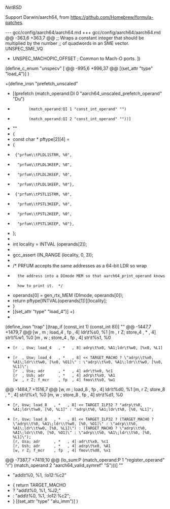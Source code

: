 $NetBSD$

Support Darwin/aarch64, from https://github.com/Homebrew/formula-patches.

--- gcc/config/aarch64/aarch64.md
+++ gcc/config/aarch64/aarch64.md
@@ -363,6 +363,7 @@
     ;; Wraps a constant integer that should be multiplied by the number
     ;; of quadwords in an SME vector.
     UNSPEC_SME_VQ
+    UNSPEC_MACHOPIC_OFFSET	; Common to Mach-O ports.
 ])

 (define_c_enum "unspecv" [
@@ -995,6 +996,37 @@
   [(set_attr "type" "load_4")]
 )

+(define_insn "prefetch_unscaled"
+  [(prefetch (match_operand:DI 0 "aarch64_unscaled_prefetch_operand" "Du")
+            (match_operand:QI 1 "const_int_operand" "")
+            (match_operand:QI 2 "const_int_operand" ""))]
+  ""
+  {
+    const char * pftype[2][4] =
+    {
+      {"prfum\\tPLDL1STRM, %0",
+       "prfum\\tPLDL3KEEP, %0",
+       "prfum\\tPLDL2KEEP, %0",
+       "prfum\\tPLDL1KEEP, %0"},
+      {"prfum\\tPSTL1STRM, %0",
+       "prfum\\tPSTL3KEEP, %0",
+       "prfum\\tPSTL2KEEP, %0",
+       "prfum\\tPSTL1KEEP, %0"},
+    };
+
+    int locality = INTVAL (operands[2]);
+
+    gcc_assert (IN_RANGE (locality, 0, 3));
+
+    /* PRFUM accepts the same addresses as a 64-bit LDR so wrap
+       the address into a DImode MEM so that aarch64_print_operand knows
+       how to print it.  */
+    operands[0] = gen_rtx_MEM (DImode, operands[0]);
+    return pftype[INTVAL(operands[1])][locality];
+  }
+  [(set_attr "type" "load_4")]
+)
+
 (define_insn "trap"
   [(trap_if (const_int 1) (const_int 8))]
   ""
@@ -1447,7 +1479,7 @@
      [w  , m  ; load_4   , fp  , 4] ldr\t%s0, %1
      [m  , r Z; store_4  , *   , 4] str\t%w1, %0
      [m  , w  ; store_4  , fp  , 4] str\t%s1, %0
-     [r  , Usw; load_4   , *   , 8] adrp\t%x0, %A1;ldr\t%w0, [%x0, %L1]
+     [r  , Usw; load_4   , *   , 8] << TARGET_MACHO ? \"adrp\\t%x0, %A1\;ldr\\t%w0, [%x0, %O1]\" : \"adrp\\t%x0, %A1\;ldr\\t%w0, [%x0, %L1]\";
      [r  , Usa; adr      , *   , 4] adr\t%x0, %c1
      [r  , Ush; adr      , *   , 4] adrp\t%x0, %A1
      [w  , r Z; f_mcr    , fp  , 4] fmov\t%s0, %w1
@@ -1484,7 +1516,7 @@
      [w, m  ; load_8   , fp  , 4] ldr\t%d0, %1
      [m, r Z; store_8  , *   , 4] str\t%x1, %0
      [m, w  ; store_8  , fp  , 4] str\t%d1, %0
-     [r, Usw; load_8   , *   , 8] << TARGET_ILP32 ? "adrp\t%0, %A1;ldr\t%w0, [%0, %L1]" : "adrp\t%0, %A1;ldr\t%0, [%0, %L1]";
+     [r, Usw; load_8   , *   , 8] << TARGET_ILP32 ? (TARGET_MACHO ? \"adrp\\t%0, %A1\;ldr\\t%w0, [%0, %O1]\" : \"adrp\\t%0, %A1\;ldr\\t%w0, [%0, %L1]\") : (TARGET_MACHO ? \"adrp\\t%0, %A1\;ldr\\t%0, [%0, %O1]\" : \"adrp\\t%0, %A1\;ldr\\t%0, [%0, %L1]\");
      [r, Usa; adr      , *   , 4] adr\t%x0, %c1
      [r, Ush; adr      , *   , 4] adrp\t%x0, %A1
      [w, r Z; f_mcr    , fp  , 4] fmov\t%d0, %x1
@@ -7387,7 +7419,10 @@
 	(lo_sum:P (match_operand:P 1 "register_operand" "r")
 		  (match_operand 2 "aarch64_valid_symref" "S")))]
   ""
-  "add\\t%<w>0, %<w>1, :lo12:%c2"
+  { return TARGET_MACHO
+    ? "add\\t%<w>0, %<w>1, %J2;"
+    : "add\\t%<w>0, %<w>1, :lo12:%c2";
+  }
   [(set_attr "type" "alu_imm")]
 )
